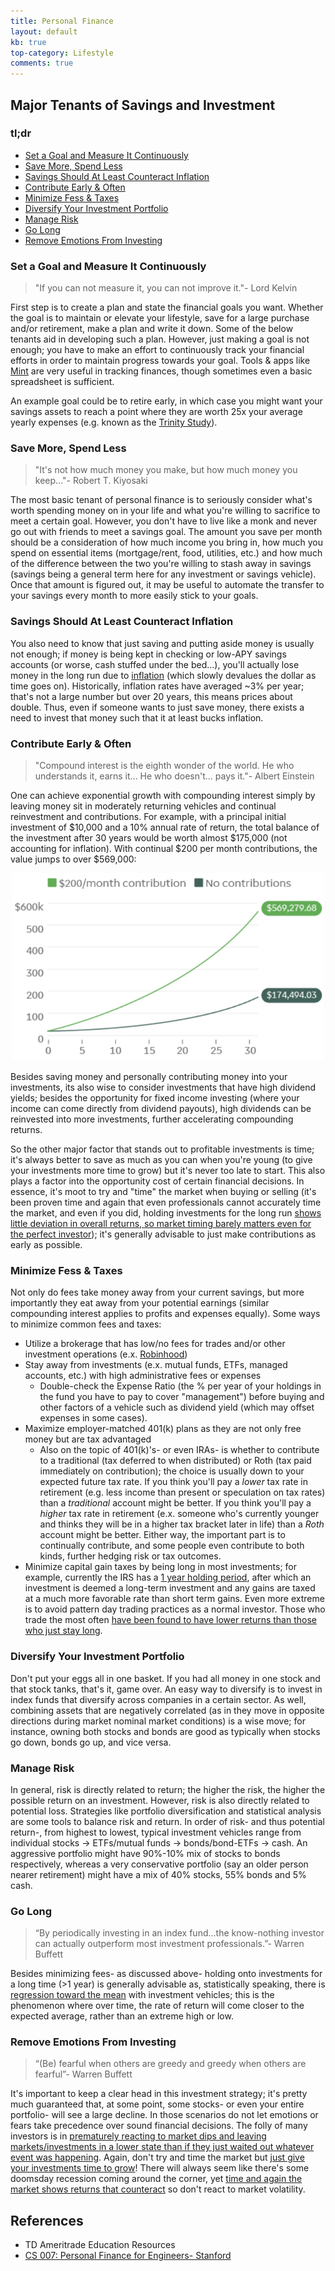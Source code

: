 ```yaml
---
title: Personal Finance
layout: default
kb: true
top-category: Lifestyle
comments: true
---
```



## Major Tenants of Savings and Investment

### tl;dr

* [Set a Goal and Measure It Continuously](#set-a-goal-and-measure-it-continuously)
* [Save More, Spend Less](#save-more-spend-less)
* [Savings Should At Least Counteract Inflation](#savings-should-at-least-counteract-inflation)
* [Contribute Early & Often](#contribute-early--often)
* [Minimize Fess & Taxes](#minimize-fess--taxes)
* [Diversify Your Investment Portfolio](#diversify-your-investment-portfolio)
* [Manage Risk](#manage-risk)
* [Go Long](#go-long)
* [Remove Emotions From Investing](#remove-emotions-from-investing)

### Set a Goal and Measure It Continuously

> "If you can not measure it, you can not improve it."- Lord Kelvin

First step is to create a plan and state the financial goals you want. Whether the goal is to maintain or elevate your lifestyle, save for a large purchase and/or retirement, make a plan and write it down. Some of the below tenants aid in developing such a plan. However, just making a goal is not enough; you have to make an effort to continuously track your financial efforts in order to maintain progress towards your goal. Tools & apps like [Mint](https://www.mint.com/) are very useful in tracking finances, though sometimes even a basic spreadsheet is sufficient.

An example goal could be to retire early, in which case you might want your savings assets to reach a point where they are worth 25x your average yearly expenses (e.g. known as the [Trinity Study](https://en.wikipedia.org/wiki/Trinity_study)).


### Save More, Spend Less

> "It's not how much money you make, but how much money you keep..."- Robert T. Kiyosaki

The most basic tenant of personal finance is to seriously consider what's worth spending money on in your life and what you're willing to sacrifice to meet a certain goal. However, you don't have to live like a monk and never go out with friends to meet a savings goal. The amount you save per month should be a consideration of how much income you bring in, how much you spend on essential items (mortgage/rent, food, utilities, etc.) and how much of the difference between the two you're willing to stash away in savings (savings being a general term here for any investment or savings vehicle). Once that amount is figured out, it may be useful to automate the transfer to your savings every month to more easily stick to your goals.


### Savings Should At Least Counteract Inflation

You also need to know that just saving and putting aside money is usually not enough; if money is being kept in checking or low-APY savings accounts (or worse, cash stuffed under the bed...), you'll actually lose money in the long run due to [inflation](https://en.wikipedia.org/wiki/Inflation) (which slowly devalues the dollar as time goes on). Historically, inflation rates have averaged ~3% per year; that's not a large number but over 20 years, this means prices about double. Thus, even if someone wants to just save money, there exists a need to invest that money such that it at least bucks inflation.


### Contribute Early & Often

> "Compound interest is the eighth wonder of the world. He who understands it, earns it... He who doesn't... pays it."- Albert Einstein

One can achieve exponential growth with compounding interest simply by leaving money sit in moderately returning vehicles and continual reinvestment and contributions. For example, with a principal initial investment of \$10,000 and a 10% annual rate of return, the total balance of the investment after 30 years would be worth almost \$175,000 (not accounting for inflation). With continual \$200 per month contributions, the value jumps to over \$569,000:

<center><img src="compound_interest.png" height="300"></center>

Besides saving money and personally contributing money into your investments, its also wise to consider investments that have high dividend yields; besides the opportunity for fixed income investing (where your income can come directly from dividend payouts), high dividends can be reinvested into more investments, further accelerating compounding returns.

So the other major factor that stands out to profitable investments is time; it's always better to save as much as you can when you're young (to give your investments more time to grow) but it's never too late to start. This also plays a factor into the opportunity cost of certain financial decisions. In essence, it's moot to try and "time" the market when buying or selling (it's been proven time and again that even professionals cannot accurately time the market, and even if you did, holding investments for the long run [shows little deviation in overall returns, so market timing barely matters even for the perfect investor](https://www.schwab.com/resource-center/insights/content/does-market-timing-work)); it's generally advisable to just make contributions as early as possible.


### Minimize Fess & Taxes

Not only do fees take money away from your current savings, but more importantly they eat away from your potential earnings (similar compounding interest applies to profits and expenses equally). Some ways to minimize common fees and taxes:
* Utilize a brokerage that has low/no fees for trades and/or other investment operations (e.x. [Robinhood](https://robinhood.com/))
* Stay away from investments (e.x. mutual funds, ETFs, managed accounts, etc.) with high administrative fees or expenses
  + Double-check the Expense Ratio (the % per year of your holdings in the fund you have to pay to cover "management") before buying and other factors of a vehicle such as dividend yield (which may offset expenses in some cases).
* Maximize employer-matched 401(k) plans as they are not only free money but are tax advantaged
  + Also on the topic of 401(k)'s- or even IRAs- is whether to contribute to a traditional (tax deferred to when distributed) or Roth (tax paid immediately on contribution); the choice is usually down to your expected future tax rate. If you think you'll pay a _lower_ tax rate in retirement (e.g. less income than present or speculation on tax rates) than a _traditional_ account might be better. If you think you'll pay a _higher_ tax rate in retirement (e.x. someone who's currently younger and thinks they will be in a higher tax bracket later in life) than a _Roth_ account might be better. Either way, the important part is to continually contribute, and some people even contribute to both kinds, further hedging risk or tax outcomes.
* Minimize capital gain taxes by being long in most investments; for example, currently the IRS has a [1 year holding period](https://www.investopedia.com/terms/h/holdingperiod.asp), after which an investment is deemed a long-term investment and any gains are taxed at a much more favorable rate than short term gains. Even more extreme is to avoid pattern day trading practices as a normal investor. Those who trade the most often [have been found to have lower returns than those who just stay long](https://onlinelibrary.wiley.com/doi/10.1111/0022-1082.00226).


### Diversify Your Investment Portfolio

Don't put your eggs all in one basket. If you had all money in one stock and that stock tanks, that's it, game over. An easy way to diversify is to invest in index funds that diversify across companies in a certain sector. As well, combining assets that are negatively correlated (as in they move in opposite directions during market nominal market conditions) is a wise move; for instance, owning both stocks and bonds are good as typically when stocks go down, bonds go up, and vice versa.


### Manage Risk

In general, risk is directly related to return; the higher the risk, the higher the possible return on an investment. However, risk is also directly related to potential loss. Strategies like portfolio diversification and statistical analysis are some tools to balance risk and return. In order of risk- and thus potential return-, from highest to lowest, typical investment vehicles range from individual stocks -> ETFs/mutual funds -> bonds/bond-ETFs -> cash. An aggressive portfolio might have 90%-10% mix of stocks to bonds respectively, whereas a very conservative portfolio (say an older person nearer retirement) might have a mix of 40% stocks, 55% bonds and 5% cash.


### Go Long

> “By periodically investing in an index fund…the know-nothing investor can actually outperform most investment professionals.”- Warren Buffett

Besides minimizing fees- as discussed above- holding onto investments for a long time (>1 year) is generally advisable as, statistically speaking, there is [regression toward the mean](https://en.wikipedia.org/wiki/Regression_toward_the_mean) with investment vehicles; this is the phenomenon where over time, the rate of return will come closer to the expected average, rather than an extreme high or low.

### Remove Emotions From Investing

> “(Be) fearful when others are greedy and greedy when others are fearful”- Warren Buffett

It's important to keep a clear head in this investment strategy; it's pretty much guaranteed that, at some point, some stocks- or even your entire portfolio- will see a large decline. In those scenarios do not let emotions or fears take precedence over sound financial decisions. The folly of many investors is in [prematurely reacting to market dips and leaving markets/investments in a lower state than if they just waited out whatever event was happening](https://www.fool.com/investing/2018/03/28/this-is-precisely-why-timing-the-market-isnt-worth.aspx). Again, don't try and time the market but [just give your investments time to grow](https://www.putnam.com/literature/pdf/II508-ac37f7ad02b2d8889f7e5361f0e8ac86.pdf)! There will always seem like there's some doomsday recession coming around the corner, yet [time and again the market shows returns that counteract](https://books.google.com/books?id=wAblMinB3UMC&pg=PA77&lpg=PA77&dq=stock+market+performance+watergate+cuban+missile&source=bl&ots=lXZmz3h8HB&sig=ACfU3U3VBwAdXbACZVpE23FKsbV58xBNyg&hl=en&sa=X&ved=2ahUKEwiNrY3lxP7jAhWKLHwKHbhAD2U4ChDoATAAegQICRAB#v=onepage&q&f=false) so don't react to market volatility.


## References

* TD Ameritrade Education Resources
* [CS 007: Personal Finance for Engineers- Stanford](https://cs007.blog/)
